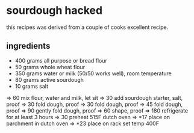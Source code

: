 # sourdough hacked

this recipes was derived from a couple of cooks excellent recipe.

## ingredients
* 400 grams all purpose or bread flour
* 50 grams whole wheat flour
* 350 grams water or milk (50/50 works well), room temperature
* 80 grams active sourdough
* 10 grams salt

=> 60 mix flour, water and milk, let sit
=> 30 add sourdough starter, salt, proof
=> 30 fold dough, proof
=> 30 fold dough, proof
=> 45 fold dough, proof
=> 90 gently fold dough, proof
=> 60 shape, proof
=> 180 refrigerate for at least 3 hours
=> 30 preheat 515F dutch oven
=> *17 place on parchment in dutch oven
=> *23 place on rack set temp 400F